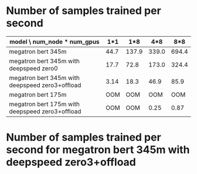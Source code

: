# Number of samples trained per second

| model \ num_node * num_gpus                     | 1*1  | 1*8   | 4*8   | 8*8   |
|-------------------------------------------------|------|-------|-------|-------|
| megatron bert 345m                              | 44.7 | 137.9 | 339.0 | 694.4 |
| megatron bert 345m with deepspeed zero0         | 17.7 | 72.8  | 173.0 | 324.4 |
| megatron bert 345m with deepspeed zero3+offload | 3.14 | 18.3  | 46.9  | 85.9  |
| megatron bert 175m                              | OOM  | OOM   | OOM   | OOM   |
| megatron bert 175m with deepspeed zero3+offload | OOM  | OOM   | 0.25  | 0.87  |



# Number of samples trained per second for megatron bert 345m with deepspeed zero3+offload

